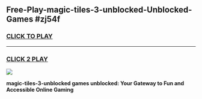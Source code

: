 
## Free-Play-magic-tiles-3-unblocked-Unblocked-Games #zj54f
<h3>
<a href="https://news.freeplayer.one?title=magic-tiles-3-unblocked&ref=8M">CLICK TO PLAY</a></h3>
<hr>

<h3>
<a href="https://news.freeplayer.one?title=magic-tiles-3-unblocked&ref=8M">CLICK 2 PLAY</a>
  
</h3>

<a href="https://news.freeplayer.one?title=magic-tiles-3-unblocked&ref=8M"><img src="https://clearcache.store/games.png"></a>


**magic-tiles-3-unblocked games unblocked: Your Gateway to Fun and Accessible Online Gaming**

